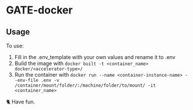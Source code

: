 # GATE-docker

## Usage 

To use:

1. Fill in the .env_template with your own values and rename it to .env
2. Build the image with `docker built -t <container_name> docker/<accelerator-type>/`
3. Run the container with `docker run --name <container-instance-name> --env-file .env -v /container/mount/folder/:/machine/folder/to/mount/ -it <container_name>`


🐈 Have fun.